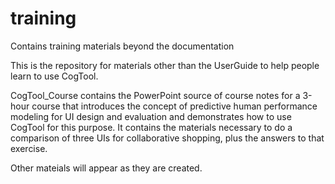 training
========

Contains training materials beyond the documentation

This is the repository for materials other than the UserGuide to help people learn to use CogTool.

CogTool_Course contains the PowerPoint source of course notes for a 3-hour course that introduces 
the concept of predictive human performance modeling for UI design and evaluation and demonstrates
how to use CogTool for this purpose. It contains the materials necessary to do a comparison of 
three UIs for collaborative shopping, plus the answers to that exercise.

Other mateials will appear as they are created.
